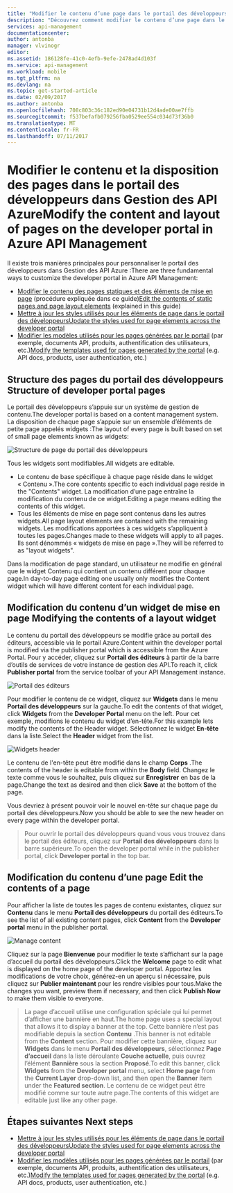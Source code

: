 ```yaml
---
title: "Modifier le contenu d’une page dans le portail des développeurs dans Gestion des API Azure | Microsoft Docs"
description: "Découvrez comment modifier le contenu d’une page dans le portail des développeurs dans Gestion des API Azure."
services: api-management
documentationcenter: 
author: antonba
manager: vlvinogr
editor: 
ms.assetid: 186128fe-41c0-4efb-9efe-2478ad4d103f
ms.service: api-management
ms.workload: mobile
ms.tgt_pltfrm: na
ms.devlang: na
ms.topic: get-started-article
ms.date: 02/09/2017
ms.author: antonba
ms.openlocfilehash: 708c803c36c182ed90e04731b12d4ade00ae7ffb
ms.sourcegitcommit: f537befafb079256fba0529ee554c034d73f36b0
ms.translationtype: MT
ms.contentlocale: fr-FR
ms.lasthandoff: 07/11/2017
---
```

# <a name="modify-the-content-and-layout-of-pages-on-the-developer-portal-in-azure-api-management"></a><span data-ttu-id="9678f-103">Modifier le contenu et la disposition des pages dans le portail des développeurs dans Gestion des API Azure</span><span class="sxs-lookup"><span data-stu-id="9678f-103">Modify the content and layout of pages on the developer portal in Azure API Management</span></span>
<span data-ttu-id="9678f-104">Il existe trois manières principales pour personnaliser le portail des développeurs dans Gestion des API Azure :</span><span class="sxs-lookup"><span data-stu-id="9678f-104">There are three fundamental ways to customize the developer portal in Azure API Management:</span></span>

* <span data-ttu-id="9678f-105">[Modifier le contenu des pages statiques et des éléments de mise en page][modify-content-layout] (procédure expliquée dans ce guide)</span><span class="sxs-lookup"><span data-stu-id="9678f-105">[Edit the contents of static pages and page layout elements][modify-content-layout] (explained in this guide)</span></span>
* <span data-ttu-id="9678f-106">[Mettre à jour les styles utilisés pour les éléments de page dans le portail des développeurs][customize-styles]</span><span class="sxs-lookup"><span data-stu-id="9678f-106">[Update the styles used for page elements across the developer portal][customize-styles]</span></span>
* <span data-ttu-id="9678f-107">[Modifier les modèles utilisés pour les pages générées par le portail][portal-templates] (par exemple, documents API, produits, authentification des utilisateurs, etc.)</span><span class="sxs-lookup"><span data-stu-id="9678f-107">[Modify the templates used for pages generated by the portal][portal-templates] (e.g. API docs, products, user authentication, etc.)</span></span>

## <span data-ttu-id="9678f-108"><a name="page-structure"> </a>Structure des pages du portail des développeurs</span><span class="sxs-lookup"><span data-stu-id="9678f-108"><a name="page-structure"> </a>Structure of developer portal pages</span></span>

<span data-ttu-id="9678f-109">Le portail des développeurs s’appuie sur un système de gestion de contenu.</span><span class="sxs-lookup"><span data-stu-id="9678f-109">The developer portal is based on a content management system.</span></span> <span data-ttu-id="9678f-110">La disposition de chaque page s’appuie sur un ensemble d’éléments de petite page appelés widgets :</span><span class="sxs-lookup"><span data-stu-id="9678f-110">The layout of every page is built based on set of small page elements known as widgets:</span></span>

![Structure de page du portail des développeurs][api-management-customization-widget-structure]

<span data-ttu-id="9678f-112">Tous les widgets sont modifiables.</span><span class="sxs-lookup"><span data-stu-id="9678f-112">All widgets are editable.</span></span> 
* <span data-ttu-id="9678f-113">Le contenu de base spécifique à chaque page réside dans le widget « Contenu ».</span><span class="sxs-lookup"><span data-stu-id="9678f-113">The core contents specific to each individual page reside in the "Contents" widget.</span></span> <span data-ttu-id="9678f-114">La modification d’une page entraîne la modification du contenu de ce widget.</span><span class="sxs-lookup"><span data-stu-id="9678f-114">Editing a page means editing the contents of this widget.</span></span>
* <span data-ttu-id="9678f-115">Tous les éléments de mise en page sont contenus dans les autres widgets.</span><span class="sxs-lookup"><span data-stu-id="9678f-115">All page layout elements are contained with the remaining widgets.</span></span> <span data-ttu-id="9678f-116">Les modifications apportées à ces widgets s’appliquent à toutes les pages.</span><span class="sxs-lookup"><span data-stu-id="9678f-116">Changes made to these widgets will apply to all pages.</span></span> <span data-ttu-id="9678f-117">Ils sont dénommés « widgets de mise en page ».</span><span class="sxs-lookup"><span data-stu-id="9678f-117">They will be referred to as "layout widgets".</span></span>

<span data-ttu-id="9678f-118">Dans la modification de page standard, un utilisateur ne modifie en général que le widget Contenu qui contient un contenu différent pour chaque page.</span><span class="sxs-lookup"><span data-stu-id="9678f-118">In day-to-day page editing one usually only modifies the Content widget which will have different content for each individual page.</span></span>

## <span data-ttu-id="9678f-119"><a name="modify-layout-widget"> </a>Modification du contenu d’un widget de mise en page</span><span class="sxs-lookup"><span data-stu-id="9678f-119"><a name="modify-layout-widget"> </a>Modifying the contents of a layout widget</span></span>

<span data-ttu-id="9678f-120">Le contenu du portail des développeurs se modifie grâce au portail des éditeurs, accessible via le portail Azure.</span><span class="sxs-lookup"><span data-stu-id="9678f-120">Content within the developer portal is modified via the publisher portal which is accessible from the Azure Portal.</span></span> <span data-ttu-id="9678f-121">Pour y accéder, cliquez sur **Portail des éditeurs** à partir de la barre d’outils de services de votre instance de gestion des API.</span><span class="sxs-lookup"><span data-stu-id="9678f-121">To reach it, click **Publisher portal** from the service toolbar of your API Management instance.</span></span>

![Portail des éditeurs][api-management-management-console]

<span data-ttu-id="9678f-123">Pour modifier le contenu de ce widget, cliquez sur **Widgets** dans le menu **Portail des développeurs** sur la gauche.</span><span class="sxs-lookup"><span data-stu-id="9678f-123">To edit the contents of that widget, click **Widgets** from the **Developer Portal** menu on the left.</span></span> <span data-ttu-id="9678f-124">Pour cet exemple, modifions le contenu du widget d’en-tête.</span><span class="sxs-lookup"><span data-stu-id="9678f-124">For this example lets modify the contents of the Header widget.</span></span> <span data-ttu-id="9678f-125">Sélectionnez le widget **En-tête** dans la liste.</span><span class="sxs-lookup"><span data-stu-id="9678f-125">Select the **Header** widget from the list.</span></span>

![Widgets header][api-management-widgets-header]

<span data-ttu-id="9678f-127">Le contenu de l'en-tête peut être modifié dans le champ **Corps** .</span><span class="sxs-lookup"><span data-stu-id="9678f-127">The contents of the header is editable from within the **Body** field.</span></span> <span data-ttu-id="9678f-128">Changez le texte comme vous le souhaitez, puis cliquez sur **Enregistrer** en bas de la page.</span><span class="sxs-lookup"><span data-stu-id="9678f-128">Change the text as desired and then click **Save** at the bottom of the page.</span></span>

<span data-ttu-id="9678f-129">Vous devriez à présent pouvoir voir le nouvel en-tête sur chaque page du portail des développeurs.</span><span class="sxs-lookup"><span data-stu-id="9678f-129">Now you should be able to see the new header on every page within the developer portal.</span></span>

> <span data-ttu-id="9678f-130">Pour ouvrir le portail des développeurs quand vous vous trouvez dans le portail des éditeurs, cliquez sur **Portail des développeurs** dans la barre supérieure.</span><span class="sxs-lookup"><span data-stu-id="9678f-130">To open the developer portal while in the publisher portal, click **Developer portal** in the top bar.</span></span>
> 
> 

## <span data-ttu-id="9678f-131"><a name="edit-page-contents"> </a>Modification du contenu d’une page</span><span class="sxs-lookup"><span data-stu-id="9678f-131"><a name="edit-page-contents"> </a>Edit the contents of a page</span></span>

<span data-ttu-id="9678f-132">Pour afficher la liste de toutes les pages de contenu existantes, cliquez sur **Contenu** dans le menu **Portail des développeurs** du portail des éditeurs.</span><span class="sxs-lookup"><span data-stu-id="9678f-132">To see the list of all existing content pages, click **Content** from the **Developer portal** menu in the publisher portal.</span></span>

![Manage content][api-management-customization-manage-content]

<span data-ttu-id="9678f-134">Cliquez sur la page **Bienvenue** pour modifier le texte s’affichant sur la page d’accueil du portail des développeurs.</span><span class="sxs-lookup"><span data-stu-id="9678f-134">Click the **Welcome** page to edit what is displayed on the home page of the developer portal.</span></span> <span data-ttu-id="9678f-135">Apportez les modifications de votre choix, générez-en un aperçu si nécessaire, puis cliquez sur **Publier maintenant** pour les rendre visibles pour tous.</span><span class="sxs-lookup"><span data-stu-id="9678f-135">Make the changes you want, preview them if necessary, and then click **Publish Now** to make them visible to everyone.</span></span>

> <span data-ttu-id="9678f-136">La page d’accueil utilise une configuration spéciale qui lui permet d’afficher une bannière en haut.</span><span class="sxs-lookup"><span data-stu-id="9678f-136">The home page uses a special layout that allows it to display a banner at the top.</span></span> <span data-ttu-id="9678f-137">Cette bannière n’est pas modifiable depuis la section **Contenu** .</span><span class="sxs-lookup"><span data-stu-id="9678f-137">This banner is not editable from the **Content** section.</span></span> <span data-ttu-id="9678f-138">Pour modifier cette bannière, cliquez sur **Widgets** dans le menu **Portail des développeurs**, sélectionnez **Page d’accueil** dans la liste déroulante **Couche actuelle**, puis ouvrez l’élément **Bannière** sous la section **Proposé**.</span><span class="sxs-lookup"><span data-stu-id="9678f-138">To edit this banner, click **Widgets** from the **Developer portal** menu, select **Home page** from the **Current Layer** drop-down list, and then open the **Banner** item under the **Featured section**.</span></span> <span data-ttu-id="9678f-139">Le contenu de ce widget peut être modifié comme sur toute autre page.</span><span class="sxs-lookup"><span data-stu-id="9678f-139">The contents of this widget are editable just like any other page.</span></span>
> 
> 

## <span data-ttu-id="9678f-140"><a name="next-steps"> </a>Étapes suivantes</span><span class="sxs-lookup"><span data-stu-id="9678f-140"><a name="next-steps"> </a>Next steps</span></span>
* <span data-ttu-id="9678f-141">[Mettre à jour les styles utilisés pour les éléments de page dans le portail des développeurs][customize-styles]</span><span class="sxs-lookup"><span data-stu-id="9678f-141">[Update the styles used for page elements across the developer portal][customize-styles]</span></span>
* <span data-ttu-id="9678f-142">[Modifier les modèles utilisés pour les pages générées par le portail][portal-templates] (par exemple, documents API, produits, authentification des utilisateurs, etc.)</span><span class="sxs-lookup"><span data-stu-id="9678f-142">[Modify the templates used for pages generated by the portal][portal-templates] (e.g. API docs, products, user authentication, etc.)</span></span>

[Structure of developer portal pages]: #page-structure
[Modifying the contents of a layout widget]: #modify-layout-widget
[Edit the contents of a page]: #edit-page-contents
[Next steps]: #next-steps

[modify-content-layout]: api-management-modify-content-layout.md
[customize-styles]: api-management-customize-styles.md
[portal-templates]: api-management-developer-portal-templates.md

[api-management-customization-widget-structure]: ./media/api-management-modify-content-layout/portal-widget-structure.png
[api-management-management-console]: ./media/api-management-modify-content-layout/api-management-management-console.png
[api-management-widgets-header]: ./media/api-management-modify-content-layout/api-management-widgets-header.png
[api-management-customization-manage-content]: ./media/api-management-modify-content-layout/api-management-customization-manage-content.png
